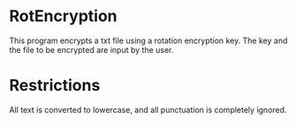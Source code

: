 # RotEncryption
This program encrypts a txt file using a rotation encryption key.
The key and the file to be encrypted are input by the user.

# Restrictions
All text is converted to lowercase, and all punctuation is completely ignored.